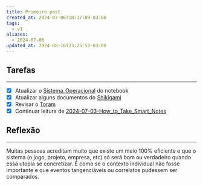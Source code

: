 ```yaml
---
title: Primeiro post
created_at: 2024-07-06T18:17:09-03:00
tags:
  - v1
aliases:
  - 2024-07-06
updated_at: 2024-08-16T23:25:52-03:00
---
```


## Tarefas
---
 - [X] Atualizar o [Sistema_Operacional](../../../api/sementes/2024/07/07/Sistema_Operacional.md) do notebook
 - [x] Atualizar alguns documentos do [Shikigami](../../../api/sementes/2024/07/07/Shikigami.md)
 - [x] Revisar o [Toram](_draft/2024/07/2024-07-06-Toram.md)
 - [x] Continuar leitura de [2024-07-03-How_to_Take_Smart_Notes](_draft/2024/07/2024-07-03-How_to_Take_Smart_Notes.md)

##  Reflexão
---
Muitas pessoas acreditam muito que existe um meio 100% eficiente e que o sistema (o jogo, projeto, empresa, etc) só será bom ou verdadeiro quando essa utopia se concretizar. É como se o contexto individual não fosse importante e que eventos tangenciáveis ou correlatos pudessem ser comparados.